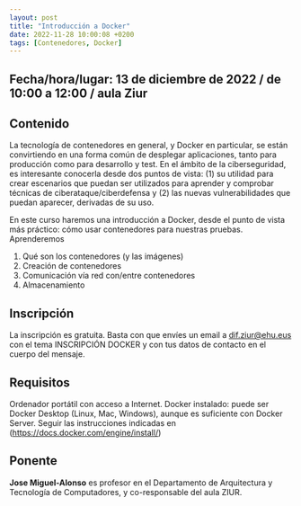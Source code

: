 ```yaml
---
layout: post
title: "Introducción a Docker"
date: 2022-11-28 10:00:08 +0200
tags: [Contenedores, Docker]
---
```

## Fecha/hora/lugar: 13 de diciembre de 2022 / de 10:00 a 12:00 / aula Ziur

## Contenido

La tecnología de contenedores en general, y Docker en particular, se están convirtiendo en una forma común de desplegar aplicaciones, tanto para producción como para desarrollo y test. En el ámbito de la ciberseguridad, es interesante conocerla desde dos puntos de vista: (1) su utilidad para crear escenarios que puedan ser utilizados para aprender y comprobar técnicas de ciberataque/ciberdefensa y (2) las nuevas vulnerabilidades que puedan aparecer, derivadas de su uso. 

En este curso haremos una introducción a Docker, desde el punto de vista más práctico: cómo usar contenedores para nuestras pruebas. Aprenderemos

1. Qué son los contenedores (y las imágenes)
2. Creación de contenedores
3. Comunicación vía red con/entre contenedores
4. Almacenamiento

## Inscripción

La inscripción es gratuita. Basta con que envíes un email a dif.ziur@ehu.eus con el tema INSCRIPCIÓN DOCKER y con tus datos de contacto en el cuerpo del mensaje. 

## Requisitos

Ordenador portátil con acceso a Internet. Docker instalado: puede ser Docker Desktop (Linux, Mac, Windows), aunque es suficiente con Docker Server. Seguir las instrucciones indicadas en (https://docs.docker.com/engine/install/)

## Ponente

**Jose Miguel-Alonso** es profesor en el Departamento de Arquitectura y Tecnología de Computadores, y co-responsable del aula ZIUR.  
